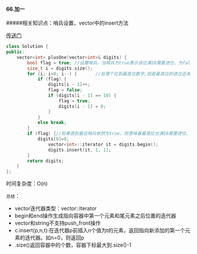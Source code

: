 #### 66.加一

#####相关知识点：哨兵设置，vector中的insert方法

[传送门](<https://leetcode-cn.com/problems/plus-one/>)

```c++
class Solution {
public:
	vector<int> plusOne(vector<int>& digits) {
		bool flag = true; //设置哨兵，当哨兵为true表示该位满10需要进位，为false时则无需再进位，直接退出循环
		size_t i = digits.size();
		for (i; i>0; i--) {       //处理个位到最高位数字,但是最高位的进位还未处理
			if (flag) {
				digits[i - 1]++;
				flag = false;
				if (digits[i - 1] == 10) {
					flag = true;
					digits[i - 1] = 0;
				}
			}
			else break;
		}
		if (flag) {//如果直到最后哨兵依然为true，则意味着最高位也满10需要进位，则使用insert来插入首位
			digits[0]=0;
				vector<int>::iterator it = digits.begin();
				digits.insert(it, 1, 1);
		}
		return digits;
	}
};
```

时间复杂度：O(n)

`总结`：

* vector迭代器类型：vector<int>::iterator
* begin和end操作生成指向容器中第一个元素和尾元素之后位置的迭代器
* vector和string不支持push_front操作
* c.insert(p,n,t):在迭代器p前插入n个值为t的元素，返回指向新添加的第一个元素的迭代器。如n=0，则返回p
* .size()返回容器中的个数，容器下标最大到.size()-1